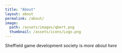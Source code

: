 ```yaml
---
title: "About"
layout: about
permalink: /about/
image: 
  path: /assets/images/qbert.png
  thumbnail: /assets/icons/Logo.png
---
```


Sheffield game development society is *more about here*
